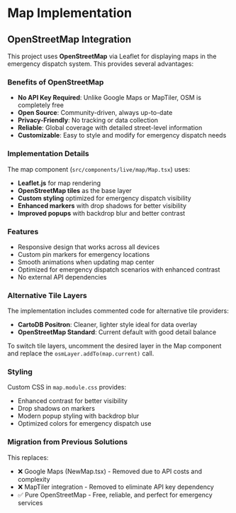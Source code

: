 # Map Implementation

## OpenStreetMap Integration

This project uses **OpenStreetMap** via Leaflet for displaying maps in the emergency dispatch system. This provides several advantages:

### Benefits of OpenStreetMap
- **No API Key Required**: Unlike Google Maps or MapTiler, OSM is completely free
- **Open Source**: Community-driven, always up-to-date
- **Privacy-Friendly**: No tracking or data collection
- **Reliable**: Global coverage with detailed street-level information
- **Customizable**: Easy to style and modify for emergency dispatch needs

### Implementation Details

The map component (`src/components/live/map/Map.tsx`) uses:
- **Leaflet.js** for map rendering
- **OpenStreetMap tiles** as the base layer
- **Custom styling** optimized for emergency dispatch visibility
- **Enhanced markers** with drop shadows for better visibility
- **Improved popups** with backdrop blur and better contrast

### Features
- Responsive design that works across all devices
- Custom pin markers for emergency locations
- Smooth animations when updating map center
- Optimized for emergency dispatch scenarios with enhanced contrast
- No external API dependencies

### Alternative Tile Layers

The implementation includes commented code for alternative tile providers:
- **CartoDB Positron**: Cleaner, lighter style ideal for data overlay
- **OpenStreetMap Standard**: Current default with good detail balance

To switch tile layers, uncomment the desired layer in the Map component and replace the `osmLayer.addTo(map.current)` call.

### Styling

Custom CSS in `map.module.css` provides:
- Enhanced contrast for better visibility
- Drop shadows on markers
- Modern popup styling with backdrop blur
- Optimized colors for emergency dispatch use

### Migration from Previous Solutions

This replaces:
- ❌ Google Maps (NewMap.tsx) - Removed due to API costs and complexity
- ❌ MapTiler integration - Removed to eliminate API key dependency
- ✅ Pure OpenStreetMap - Free, reliable, and perfect for emergency services
